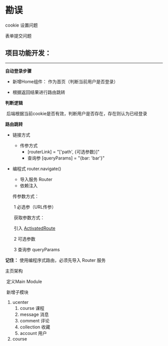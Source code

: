 # 勘误	

cookie 设置问题

表单提交问题

## 项目功能开发：

------

**自动登录步骤**

- 新增Home组件： 作为首页（判断当前用户是否登录）

- 根据返回结果进行路由跳转

**判断逻辑**

​	后端根据当前cookie是否有效，判断用户是否存在，存在则认为已经登录 

**路由跳转** 

- 链接方式 <a routerLink=""></a> 

  - 传参方式
    - [routerLink] = "['path', {可选参数}]"
    - 查询参 [queryParams] = "{bar: 'bar'}"

- 编程式 router.navigate()   

  - 导入服务 Router
  - 依赖注入

  传参数方式：

  ​	1 必选参（URL传参）

  ​		获取参数方式：

  ​			引入 [ActivatedRoute](https://www.angular.cn/api/router/ActivatedRoute) 

  ​	2 可选参数	

  ​	3 查询参  queryParams

**记住：** 使用编程序式路由，必须先导入 Router 服务

主页架构	 

​	定义Main Module

​	新增子模块	

1. ucenter
   1. course       课程
   2. message    消息
   3. comment  评论
   4. collection  收藏
   5. account      用户
2. course